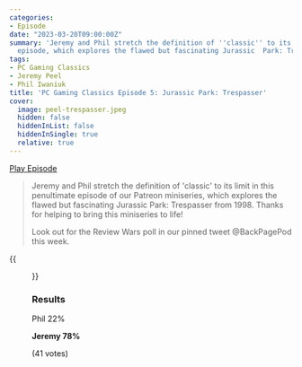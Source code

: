 ```yaml
---
categories:
- Episode
date: "2023-03-20T09:00:00Z"
summary: 'Jeremy and Phil stretch the definition of ''classic'' to its limit in this
  episode, which explores the flawed but fascinating Jurassic  Park: Trespasser.'
tags:
- PC Gaming Classics
- Jeremy Peel
- Phil Iwaniuk
title: 'PC Gaming Classics Episode 5: Jurassic Park: Trespasser'
cover: 
  image: peel-trespasser.jpeg
  hidden: false
  hiddenInList: false
  hiddenInSingle: true
  relative: true
---
```


[Play Episode](https://www.patreon.com/posts/pc-gaming-5-park-80198542)
> Jeremy and Phil stretch the definition of 'classic' to its limit in this penultimate episode of our Patreon miniseries, which explores the flawed but fascinating Jurassic  Park: Trespasser from 1998. Thanks for helping to bring this miniseries to life!
>
> Look out for the Review Wars poll in our pinned tweet @BackPagePod this week. 

{{<figure 
    src="peel-trespasser.jpeg" 
    alt="First contact with Trespasser is going well. Yep, that's my arm." >}}

### Results

Phil 22%

**Jeremy 78%**

(41 votes)